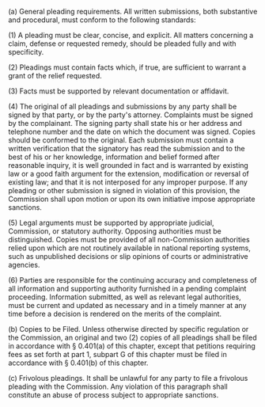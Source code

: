 (a) General pleading requirements. All written submissions, both substantive and procedural, must conform to the following standards:

(1) A pleading must be clear, concise, and explicit. All matters concerning a claim, defense or requested remedy, should be pleaded fully and with specificity.

(2) Pleadings must contain facts which, if true, are sufficient to warrant a grant of the relief requested.

(3) Facts must be supported by relevant documentation or affidavit.

(4) The original of all pleadings and submissions by any party shall be signed by that party, or by the party's attorney. Complaints must be signed by the complainant. The signing party shall state his or her address and telephone number and the date on which the document was signed. Copies should be conformed to the original. Each submission must contain a written verification that the signatory has read the submission and to the best of his or her knowledge, information and belief formed after reasonable inquiry, it is well grounded in fact and is warranted by existing law or a good faith argument for the extension, modification or reversal of existing law; and that it is not interposed for any improper purpose. If any pleading or other submission is signed in violation of this provision, the Commission shall upon motion or upon its own initiative impose appropriate sanctions.

(5) Legal arguments must be supported by appropriate judicial, Commission, or statutory authority. Opposing authorities must be distinguished. Copies must be provided of all non-Commission authorities relied upon which are not routinely available in national reporting systems, such as unpublished decisions or slip opinions of courts or administrative agencies.

(6) Parties are responsible for the continuing accuracy and completeness of all information and supporting authority furnished in a pending complaint proceeding. Information submitted, as well as relevant legal authorities, must be current and updated as necessary and in a timely manner at any time before a decision is rendered on the merits of the complaint.
                                  

(b) Copies to be Filed. Unless otherwise directed by specific regulation or the Commission, an original and two (2) copies of all pleadings shall be filed in accordance with § 0.401(a) of this chapter, except that petitions requiring fees as set forth at part 1, subpart G of this chapter must be filed in accordance with § 0.401(b) of this chapter.

(c) Frivolous pleadings. It shall be unlawful for any party to file a frivolous pleading with the Commission. Any violation of this paragraph shall constitute an abuse of process subject to appropriate sanctions.

